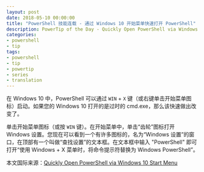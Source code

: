 ```yaml
---
layout: post
date: 2018-05-10 00:00:00
title: "PowerShell 技能连载 - 通过 Windows 10 开始菜单快速打开 PowerShell"
description: PowerTip of the Day - Quickly Open PowerShell via Windows 10 Start Menu
categories:
- powershell
- tip
tags:
- powershell
- tip
- powertip
- series
- translation
---
```

在 Windows 10 中，PowerShell 可以通过 `WIN` + `X` 键（或右键单击开始菜单图标）启动。如果您的 Windows 10 打开的是过时的 cmd.exe，那么该快速做出改变了。

单击开始菜单图标（或按 `WIN` 键）。在开始菜单中，单击“齿轮”图标打开 Windows 设置。您现在可以看到一个有许多图标的，名为“Windows 设置”的窗口，在顶部有一个叫做“查找设置”的文本框。在文本框中输入 "PowerShell" 即可打开“使用 Windows + X 菜单时，将命令提示符替换为 Windows PowerShell”。

<!--more-->
本文国际来源：[Quickly Open PowerShell via Windows 10 Start Menu](http://community.idera.com/powershell/powertips/b/tips/posts/quickly-open-powershell-via-windows-10-start-menu)

